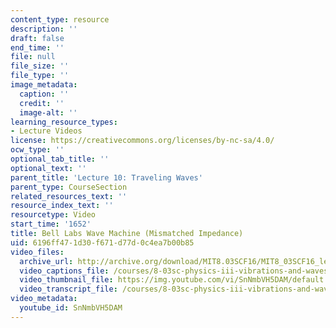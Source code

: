 ```yaml
---
content_type: resource
description: ''
draft: false
end_time: ''
file: null
file_size: ''
file_type: ''
image_metadata:
  caption: ''
  credit: ''
  image-alt: ''
learning_resource_types:
- Lecture Videos
license: https://creativecommons.org/licenses/by-nc-sa/4.0/
ocw_type: ''
optional_tab_title: ''
optional_text: ''
parent_title: 'Lecture 10: Traveling Waves'
parent_type: CourseSection
related_resources_text: ''
resource_index_text: ''
resourcetype: Video
start_time: '1652'
title: Bell Labs Wave Machine (Mismatched Impedance)
uid: 6196ff47-1d30-f671-d77d-0c4ea7b00b85
video_files:
  archive_url: http://archive.org/download/MIT8.03SCF16/MIT8_03SCF16_lec10_300k.mp4
  video_captions_file: /courses/8-03sc-physics-iii-vibrations-and-waves-fall-2016/8051bfbfa0c75102ab97dee5543e2b36_SnNmbVH5DAM.vtt
  video_thumbnail_file: https://img.youtube.com/vi/SnNmbVH5DAM/default.jpg
  video_transcript_file: /courses/8-03sc-physics-iii-vibrations-and-waves-fall-2016/095cdfad50340454f925570b9080ecd4_SnNmbVH5DAM.pdf
video_metadata:
  youtube_id: SnNmbVH5DAM
---
```

